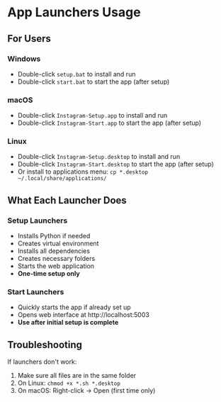 # App Launchers Usage

## For Users

### Windows
- Double-click `setup.bat` to install and run
- Double-click `start.bat` to start the app (after setup)

### macOS
- Double-click `Instagram-Setup.app` to install and run
- Double-click `Instagram-Start.app` to start the app (after setup)

### Linux
- Double-click `Instagram-Setup.desktop` to install and run
- Double-click `Instagram-Start.desktop` to start the app (after setup)
- Or install to applications menu: 
  `cp *.desktop ~/.local/share/applications/`

## What Each Launcher Does

### Setup Launchers
- Installs Python if needed
- Creates virtual environment
- Installs all dependencies
- Creates necessary folders
- Starts the web application
- **One-time setup only**

### Start Launchers
- Quickly starts the app if already set up
- Opens web interface at http://localhost:5003
- **Use after initial setup is complete**

## Troubleshooting

If launchers don't work:
1. Make sure all files are in the same folder
2. On Linux: `chmod +x *.sh *.desktop`
3. On macOS: Right-click → Open (first time only)

